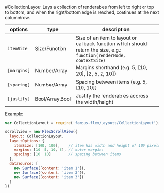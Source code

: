 <a name="module_CollectionLayout"></a>
#CollectionLayout
Lays a collection of renderables from left to right or top to bottom, and when the right/bottom edge is reached,
continues at the next column/row.

|options|type|description|
|---|---|---|
|`itemSize`|Size/Function|Size of an item to layout or callback function which should return the size, e.g.: `function(renderNode, contextSize)`|
|`[margins]`|Number/Array|Margins shorthand (e.g. 5, [10, 20], [2, 5, 2, 10])|
|`[spacing]`|Number/Array|Spacing between items (e.g. 5, [10, 10])|
|`[justify]`|Bool/Array.Bool|Justify the renderables accross the width/height|

Example:

```javascript
var CollectionLayout = require('famous-flex/layouts/CollectionLayout');

scrollView = new FlexScrollView({
  layout: CollectionLayout,
  layoutOptions: {
    itemSize: [100, 100],    // item has width and height of 100 pixels
    margins: [10, 5, 10, 5], // outer margins
    spacing: [10, 10]        // spacing between items
  },
  dataSource: [
    new Surface({content: 'item 1'}),
    new Surface({content: 'item 2'}),
    new Surface({content: 'item 3'})
  ]
})
```

